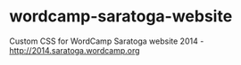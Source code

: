 wordcamp-saratoga-website
=========================

Custom CSS for WordCamp Saratoga website 2014 - http://2014.saratoga.wordcamp.org
